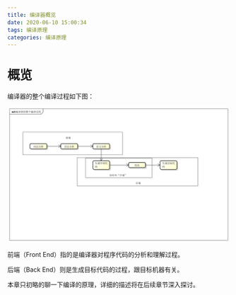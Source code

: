 ```yaml
---
title: 编译器概览
date: 2020-06-10 15:00:34
tags: 编译原理
categories: 编译原理
---
```


# 概览

编译器的整个编译过程如下图：

![编译器的整个编译过程](https://raw.githubusercontent.com/xuejh/blogSource/master/blog/source/_posts/%E7%BC%96%E8%AF%91%E5%99%A8%E7%9A%84%E6%95%B4%E4%B8%AA%E7%BC%96%E8%AF%91%E8%BF%87%E7%A8%8B.png)



前端（Front End）指的是编译器对程序代码的分析和理解过程。

后端（Back End）则是生成目标代码的过程，跟目标机器有关。

本章只初略的聊一下编译的原理，详细的描述将在后续章节深入探讨。